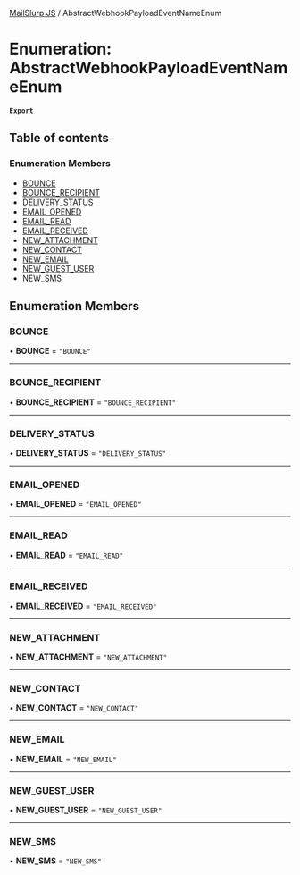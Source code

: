[MailSlurp JS](../README.md) / AbstractWebhookPayloadEventNameEnum

# Enumeration: AbstractWebhookPayloadEventNameEnum

**`Export`**

## Table of contents

### Enumeration Members

- [BOUNCE](AbstractWebhookPayloadEventNameEnum.md#bounce)
- [BOUNCE\_RECIPIENT](AbstractWebhookPayloadEventNameEnum.md#bounce_recipient)
- [DELIVERY\_STATUS](AbstractWebhookPayloadEventNameEnum.md#delivery_status)
- [EMAIL\_OPENED](AbstractWebhookPayloadEventNameEnum.md#email_opened)
- [EMAIL\_READ](AbstractWebhookPayloadEventNameEnum.md#email_read)
- [EMAIL\_RECEIVED](AbstractWebhookPayloadEventNameEnum.md#email_received)
- [NEW\_ATTACHMENT](AbstractWebhookPayloadEventNameEnum.md#new_attachment)
- [NEW\_CONTACT](AbstractWebhookPayloadEventNameEnum.md#new_contact)
- [NEW\_EMAIL](AbstractWebhookPayloadEventNameEnum.md#new_email)
- [NEW\_GUEST\_USER](AbstractWebhookPayloadEventNameEnum.md#new_guest_user)
- [NEW\_SMS](AbstractWebhookPayloadEventNameEnum.md#new_sms)

## Enumeration Members

### BOUNCE

• **BOUNCE** = ``"BOUNCE"``

___

### BOUNCE\_RECIPIENT

• **BOUNCE\_RECIPIENT** = ``"BOUNCE_RECIPIENT"``

___

### DELIVERY\_STATUS

• **DELIVERY\_STATUS** = ``"DELIVERY_STATUS"``

___

### EMAIL\_OPENED

• **EMAIL\_OPENED** = ``"EMAIL_OPENED"``

___

### EMAIL\_READ

• **EMAIL\_READ** = ``"EMAIL_READ"``

___

### EMAIL\_RECEIVED

• **EMAIL\_RECEIVED** = ``"EMAIL_RECEIVED"``

___

### NEW\_ATTACHMENT

• **NEW\_ATTACHMENT** = ``"NEW_ATTACHMENT"``

___

### NEW\_CONTACT

• **NEW\_CONTACT** = ``"NEW_CONTACT"``

___

### NEW\_EMAIL

• **NEW\_EMAIL** = ``"NEW_EMAIL"``

___

### NEW\_GUEST\_USER

• **NEW\_GUEST\_USER** = ``"NEW_GUEST_USER"``

___

### NEW\_SMS

• **NEW\_SMS** = ``"NEW_SMS"``
